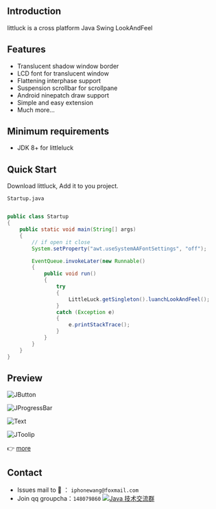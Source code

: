 ## Introduction
littluck is a cross platform Java Swing LookAndFeel

## Features
* Translucent shadow window border
* LCD font for translucent window
* Flattening interphase support
* Suspension scrollbar for scrollpane
* Android ninepatch draw support
* Simple and easy extension
* Much more...

## Minimum requirements
* JDK 8+ for littleluck

## Quick Start

Download littluck, Add it to you project.

`Startup.java`<br>

```Java

public class Startup
{
    public static void main(String[] args)
    {
        // if open it close
        System.setProperty("awt.useSystemAAFontSettings", "off");

        EventQueue.invokeLater(new Runnable()
        {
            public void run()
            {
                try
                {
                    LittleLuck.getSingleton().luanchLookAndFeel();
                }
                catch (Exception e)
                {
                    e.printStackTrace();
                }
            }
        }
    }
}

```

## Preview
![JButton](https://raw.githubusercontent.com/freeseawind/littleluck/master/screenshots/1.png)

![JProgressBar](https://raw.githubusercontent.com/freeseawind/littleluck/master/screenshots/6.png)

![Text](https://raw.githubusercontent.com/freeseawind/littleluck/master/screenshots/7.png)

![JToolip](https://raw.githubusercontent.com/freeseawind/littleluck/master/screenshots/8.png)

:point_right: [more](https://github.com/freeseawind/littleluck/wiki/Screenshots)

## Contact
* Issues mail to :love_letter: ： `iphonewang@foxmail.com`
* Join qq groupcha：`148079860` <a target="_blank" href="http://shang.qq.com/wpa/qunwpa?idkey=1db134f79c4bcb759a21302f4243a88ffb20f8f7b6ae5e66c38bd5c02604aa27"><img border="0" src="http://pub.idqqimg.com/wpa/images/group.png" alt="Java 技术交流群" title="Java 技术交流群"></a>
